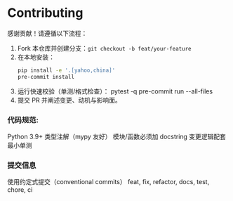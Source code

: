 # Contributing

感谢贡献！请遵循以下流程：
1. Fork 本仓库并创建分支：`git checkout -b feat/your-feature`
2. 在本地安装：
   ```bash
   pip install -e '.[yahoo,china]'
   pre-commit install
3. 运行快速校验（单测/格式检查）：
    pytest -q
    pre-commit run --all-files
4. 提交 PR 并阐述变更、动机与影响面。

### 代码规范:
Python 3.9+
类型注解（mypy 友好）
模块/函数必须加 docstring
变更逻辑配套最小单测

### 提交信息
使用约定式提交（conventional commits）
feat, fix, refactor, docs, test, chore, ci

